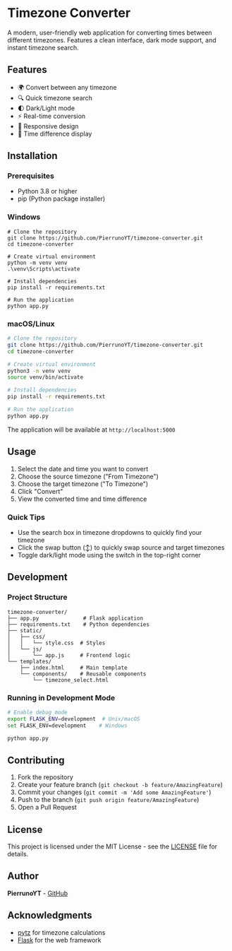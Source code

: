 # Timezone Converter

A modern, user-friendly web application for converting times between different timezones. Features a clean interface, dark mode support, and instant timezone search.

## Features

- 🌍 Convert between any timezone
- 🔍 Quick timezone search
- 🌓 Dark/Light mode
- ⚡ Real-time conversion
- 📱 Responsive design
- 🔄 Time difference display

## Installation

### Prerequisites

- Python 3.8 or higher
- pip (Python package installer)

### Windows

```batch
# Clone the repository
git clone https://github.com/PierrunoYT/timezone-converter.git
cd timezone-converter

# Create virtual environment
python -m venv venv
.\venv\Scripts\activate

# Install dependencies
pip install -r requirements.txt

# Run the application
python app.py
```

### macOS/Linux

```bash
# Clone the repository
git clone https://github.com/PierrunoYT/timezone-converter.git
cd timezone-converter

# Create virtual environment
python3 -m venv venv
source venv/bin/activate

# Install dependencies
pip install -r requirements.txt

# Run the application
python app.py
```

The application will be available at `http://localhost:5000`

## Usage

1. Select the date and time you want to convert
2. Choose the source timezone ("From Timezone")
3. Choose the target timezone ("To Timezone")
4. Click "Convert"
5. View the converted time and time difference

### Quick Tips

- Use the search box in timezone dropdowns to quickly find your timezone
- Click the swap button (↕️) to quickly swap source and target timezones
- Toggle dark/light mode using the switch in the top-right corner

## Development

### Project Structure

```
timezone-converter/
├── app.py              # Flask application
├── requirements.txt    # Python dependencies
├── static/
│   ├── css/
│   │   └── style.css  # Styles
│   └── js/
│       └── app.js     # Frontend logic
└── templates/
    ├── index.html     # Main template
    └── components/    # Reusable components
        └── timezone_select.html
```

### Running in Development Mode

```bash
# Enable debug mode
export FLASK_ENV=development  # Unix/macOS
set FLASK_ENV=development    # Windows

python app.py
```

## Contributing

1. Fork the repository
2. Create your feature branch (`git checkout -b feature/AmazingFeature`)
3. Commit your changes (`git commit -m 'Add some AmazingFeature'`)
4. Push to the branch (`git push origin feature/AmazingFeature`)
5. Open a Pull Request

## License

This project is licensed under the MIT License - see the [LICENSE](LICENSE) file for details.

## Author

**PierrunoYT** - [GitHub](https://github.com/PierrunoYT)

## Acknowledgments

- [pytz](https://pythonhosted.org/pytz/) for timezone calculations
- [Flask](https://flask.palletsprojects.com/) for the web framework 